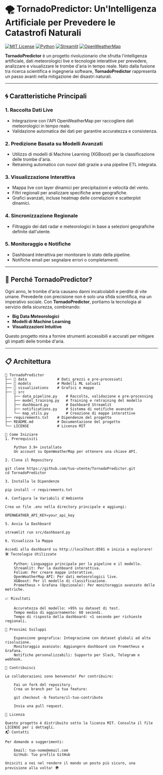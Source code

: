 # 🌪️ **TornadoPredictor: Un'Intelligenza Artificiale per Prevedere le Catastrofi Naturali**

[![MIT License](https://img.shields.io/badge/License-MIT-blue.svg)](https://opensource.org/licenses/MIT)
[![Python](https://img.shields.io/badge/Python-3.9+-yellow.svg)](https://www.python.org/)
[![Streamlit](https://img.shields.io/badge/Streamlit-Live_Dashboard-brightgreen.svg)](https://streamlit.io/)
[![OpenWeatherMap](https://img.shields.io/badge/OpenWeatherMap-API-orange.svg)](https://openweathermap.org/)

**TornadoPredictor** è un progetto rivoluzionario che sfrutta l'intelligenza artificiale, dati meteorologici live e tecnologie interattive per prevedere, analizzare e visualizzare le trombe d'aria in tempo reale. Nato dalla fusione tra ricerca scientifica e ingegneria software, **TornadoPredictor** rappresenta un passo avanti nella mitigazione dei disastri naturali.

---

## **🌀 Caratteristiche Principali**

### **1. Raccolta Dati Live**
- Integrazione con l'API OpenWeatherMap per raccogliere dati meteorologici in tempo reale.
- Validazione automatica dei dati per garantire accuratezza e consistenza.

### **2. Predizione Basata su Modelli Avanzati**
- Utilizzo di modelli di Machine Learning (XGBoost) per la classificazione delle trombe d'aria.
- Retraining automatico con nuovi dati grazie a una pipeline ETL integrata.

### **3. Visualizzazione Interattiva**
- Mappa live con layer dinamici per precipitazioni e velocità del vento.
- Filtri regionali per analizzare specifiche aree geografiche.
- Grafici avanzati, incluse heatmap delle correlazioni e scatterplot dinamici.

### **4. Sincronizzazione Regionale**
- Filtraggio dei dati radar e meteorologici in base a selezioni geografiche definite dall'utente.

### **5. Monitoraggio e Notifiche**
- Dashboard interattiva per monitorare lo stato della pipeline.
- Notifiche email per segnalare errori o completamenti.

---

## **🔬 Perché TornadoPredictor?**

Ogni anno, le trombe d'aria causano danni incalcolabili e perdite di vite umane. Prevederle con precisione non è solo una sfida scientifica, ma un imperativo sociale. Con **TornadoPredictor**, portiamo la tecnologia al servizio della sicurezza, combinando:
- **Big Data Meteorologici**
- **Modelli di Machine Learning**
- **Visualizzazioni Intuitive**

Questo progetto mira a fornire strumenti accessibili e accurati per mitigare gli impatti delle trombe d'aria.

---

## **📋 Architettura**

```plaintext
📂 TornadoPredictor
├── 📁 data              # Dati grezzi e pre-processati
├── 📁 models            # Modelli ML salvati
├── 📁 visualizations    # Grafici e mappe
├── 📂 src
│   ├── data_pipeline.py    # Raccolta, validazione e pre-processing
│   ├── model_training.py   # Training e retraining del modello
│   ├── dashboard.py        # Dashboard Streamlit
│   ├── notifications.py    # Sistema di notifiche avanzato
│   └── map_utils.py        # Creazione di mappe interattive
├── requirements.txt    # Dipendenze del progetto
├── README.md           # Documentazione del progetto
└── LICENSE             # Licenza MIT

🚀 Come Iniziare
1. Prerequisiti

    Python 3.9+ installato
    Un account su OpenWeatherMap per ottenere una chiave API.

2. Clona il Repository

git clone https://github.com/tuo-utente/TornadoPredictor.git
cd TornadoPredictor

3. Installa le Dipendenze

pip install -r requirements.txt

4. Configura le Variabili d'Ambiente

Crea un file .env nella directory principale e aggiungi:

OPENWEATHER_API_KEY=your_api_key

5. Avvia la Dashboard

streamlit run src/dashboard.py

6. Visualizza la Mappa

Accedi alla dashboard su http://localhost:8501 e inizia a esplorare!
🛠️ Tecnologie Utilizzate

    Python: Linguaggio principale per la pipeline e il modello.
    Streamlit: Per la dashboard interattiva.
    Folium: Per creare mappe interattive.
    OpenWeatherMap API: Per dati meteorologici live.
    XGBoost: Per il modello di classificazione.
    Prometheus + Grafana (Opzionale): Per monitoraggio avanzato delle metriche.

📈 Risultati

    Accuratezza del modello: >95% su dataset di test.
    Tempo medio di aggiornamento: 60 secondi.
    Tempo di risposta della dashboard: <1 secondo per richieste regionali.

🌟 Prossimi Sviluppi

    Espansione geografica: Integrazione con dataset globali ad alta risoluzione.
    Monitoraggio avanzato: Aggiungere dashboard con Prometheus e Grafana.
    Notifiche personalizzabili: Supporto per Slack, Telegram e webhook.

🤝 Contribuisci

Le collaborazioni sono benvenute! Per contribuire:

    Fai un fork del repository.
    Crea un branch per la tua feature:

    git checkout -b feature/il-tuo-contributo

    Invia una pull request.

📄 Licenza

Questo progetto è distribuito sotto la licenza MIT. Consulta il file LICENSE per i dettagli.
📬 Contatti

Per domande o suggerimenti:

    Email: tuo-nome@email.com
    GitHub: Tuo profilo GitHub

Unisciti a noi nel rendere il mondo un posto più sicuro, una previsione alla volta! 🌍
